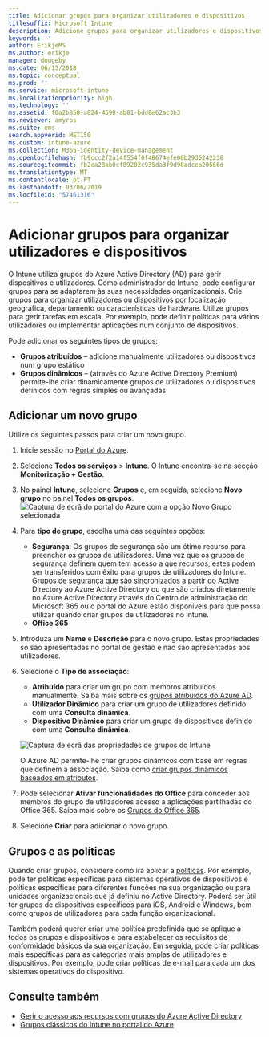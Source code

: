 ```yaml
---
title: Adicionar grupos para organizar utilizadores e dispositivos
titlesuffix: Microsoft Intune
description: Adicione grupos para organizar utilizadores e dispositivos por geografia, departamento ou hardware específico.
keywords: ''
author: ErikjeMS
ms.author: erikje
manager: dougeby
ms.date: 06/13/2018
ms.topic: conceptual
ms.prod: ''
ms.service: microsoft-intune
ms.localizationpriority: high
ms.technology: ''
ms.assetid: f0a2b858-a824-4598-ab81-bdd8e62ac3b3
ms.reviewer: amyros
ms.suite: ems
search.appverid: MET150
ms.custom: intune-azure
ms.collection: M365-identity-device-management
ms.openlocfilehash: fb9ccc2f2a14f554f0f48674efe06b2935242238
ms.sourcegitcommit: fb2ca28ab0cf89202c935da3f9d98adcea20566d
ms.translationtype: MT
ms.contentlocale: pt-PT
ms.lasthandoff: 03/06/2019
ms.locfileid: "57461316"
---
```

# <a name="add-groups-to-organize-users-and-devices"></a>Adicionar grupos para organizar utilizadores e dispositivos
O Intune utiliza grupos do Azure Active Directory (AD) para gerir dispositivos e utilizadores. Como administrador do Intune, pode configurar grupos para se adaptarem às suas necessidades organizacionais. Crie grupos para organizar utilizadores ou dispositivos por localização geográfica, departamento ou características de hardware. Utilize grupos para gerir tarefas em escala. Por exemplo, pode definir políticas para vários utilizadores ou implementar aplicações num conjunto de dispositivos.

Pode adicionar os seguintes tipos de grupos:
- **Grupos atribuídos** – adicione manualmente utilizadores ou dispositivos num grupo estático
- **Grupos dinâmicos** – (através do Azure Active Directory Premium) permite-lhe criar dinamicamente grupos de utilizadores ou dispositivos definidos com regras simples ou avançadas

## <a name="add-a-new-group"></a>Adicionar um novo grupo

Utilize os seguintes passos para criar um novo grupo.
1. Inicie sessão no [Portal do Azure](https://portal.azure.com).
2. Selecione **Todos os serviços** > **Intune**. O Intune encontra-se na secção **Monitorização + Gestão**.
3. No painel **Intune**, selecione **Grupos** e, em seguida, selecione **Novo grupo** no painel **Todos os grupos**.
   ![Captura de ecrã do portal do Azure com a opção Novo Grupo selecionada](./media/groups-add-new.png)
4. Para **tipo de grupo**, escolha uma das seguintes opções:
    - **Segurança**: Os grupos de segurança são um ótimo recurso para preencher os grupos de utilizadores. Uma vez que os grupos de segurança definem quem tem acesso a que recursos, estes podem ser transferidos com êxito para grupos de utilizadores do Intune. Grupos de segurança que são sincronizados a partir do Active Directory ao Azure Active Directory ou que são criados diretamente no Azure Active Directory através do Centro de administração do Microsoft 365 ou o portal do Azure estão disponíveis para que possa utilizar quando criar grupos de utilizadores no Intune.
    - **Office 365**

5. Introduza um **Name** e **Descrição** para o novo grupo. Estas propriedades só são apresentadas no portal de gestão e não são apresentadas aos utilizadores.

6. Selecione o **Tipo de associação**:
   - **Atribuído** para criar um grupo com membros atribuídos manualmente. Saiba mais sobre os [grupos atribuídos do Azure AD](https://docs.microsoft.com/azure/active-directory/active-directory-groups-create-azure-portal).
   - **Utilizador Dinâmico** para criar um grupo de utilizadores definido com uma **Consulta dinâmica**.
   - **Dispositivo Dinâmico** para criar um grupo de dispositivos definido com uma **Consulta dinâmica**.

   ![Captura de ecrã das propriedades de grupos do Intune](./media/groups-add-properties.png)

   O Azure AD permite-lhe criar grupos dinâmicos com base em regras que definem a associação. Saiba como [criar grupos dinâmicos baseados em atributos](https://docs.microsoft.com/azure/active-directory/active-directory-groups-dynamic-membership-azure-portal).

7. Pode selecionar **Ativar funcionalidades do Office** para conceder aos membros do grupo de utilizadores acesso a aplicações partilhadas do Office 365. Saiba mais sobre os [Grupos do Office 365](https://support.office.com/article/Learn-about-Office-365-groups-b565caa1-5c40-40ef-9915-60fdb2d97fa2).
8. Selecione **Criar** para adicionar o novo grupo.

## <a name="groups-and-policies"></a>Grupos e as políticas

Quando criar grupos, considere como irá aplicar a [políticas](device-compliance-get-started.md). Por exemplo, pode ter políticas específicas para sistemas operativos de dispositivos e políticas específicas para diferentes funções na sua organização ou para unidades organizacionais que já definiu no Active Directory. Poderá ser útil ter grupos de dispositivos específicos para iOS, Android e Windows, bem como grupos de utilizadores para cada função organizacional.

Também poderá querer criar uma política predefinida que se aplique a todos os grupos e dispositivos e para estabelecer os requisitos de conformidade básicos da sua organização. Em seguida, pode criar políticas mais específicas para as categorias mais amplas de utilizadores e dispositivos. Por exemplo, pode criar políticas de e-mail para cada um dos sistemas operativos do dispositivo.



## <a name="see-also"></a>Consulte também
- [Gerir o acesso aos recursos com grupos do Azure Active Directory](https://docs.microsoft.com/azure/active-directory/active-directory-manage-groups)
- [Grupos clássicos do Intune no portal do Azure](groups-get-started.md)
